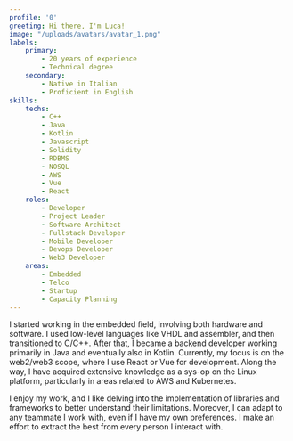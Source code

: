```yaml
---
profile: '0'
greeting: Hi there, I'm Luca!
image: "/uploads/avatars/avatar_1.png"
labels:
    primary:
        - 20 years of experience
        - Technical degree
    secondary:
        - Native in Italian
        - Proficient in English
skills:
    techs:
        - C++
        - Java
        - Kotlin
        - Javascript
        - Solidity
        - RDBMS
        - NOSQL
        - AWS
        - Vue
        - React
    roles:
        - Developer
        - Project Leader
        - Software Architect
        - Fullstack Developer
        - Mobile Developer
        - Devops Developer
        - Web3 Developer
    areas:
        - Embedded
        - Telco
        - Startup
        - Capacity Planning
---
```


I started working in the embedded field, involving both hardware and software. I used low-level languages like VHDL and assembler, and then transitioned to C/C++. After that, I became a backend developer working primarily in Java and eventually also in Kotlin. Currently, my focus is on the web2/web3 scope, where I use React or Vue for development. Along the way, I have acquired extensive knowledge as a sys-op on the Linux platform, particularly in areas related to AWS and Kubernetes.

I enjoy my work, and I like delving into the implementation of libraries and frameworks to better understand their limitations. Moreover, I can adapt to any teammate I work with, even if I have my own preferences. I make an effort to extract the best from every person I interact with.